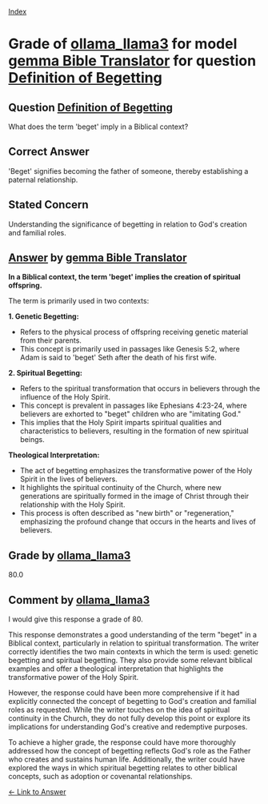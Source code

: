 
[Index](../../../../index.md)
# Grade of [ollama_llama3](../../../grading_models/ollama_llama3.md) for model [gemma Bible Translator](../../../answering_models/gemma_Bible_Translator.md) for question [Definition of Begetting](../../../questions/Definition_of_Begetting.md)

## Question [Definition of Begetting](../../../questions/Definition_of_Begetting.md)
What does the term 'beget' imply in a Biblical context?

## Correct Answer
'Beget' signifies becoming the father of someone, thereby establishing a paternal relationship.

## Stated Concern
Understanding the significance of begetting in relation to God's creation and familial roles.

## [Answer](../Definition_of_Begetting.md) by [gemma Bible Translator](../../../answering_models/gemma_Bible_Translator.md)
**In a Biblical context, the term 'beget' implies the creation of spiritual offspring.** 

The term is primarily used in two contexts:

**1. Genetic Begetting:**

* Refers to the physical process of offspring receiving genetic material from their parents. 
* This concept is primarily used in passages like Genesis 5:2, where Adam is said to 'beget' Seth after the death of his first wife.

**2. Spiritual Begetting:**

* Refers to the spiritual transformation that occurs in believers through the influence of the Holy Spirit.
* This concept is prevalent in passages like Ephesians 4:23-24, where believers are exhorted to "beget" children who are "imitating God."
* This implies that the Holy Spirit imparts spiritual qualities and characteristics to believers, resulting in the formation of new spiritual beings.

**Theological Interpretation:**

* The act of begetting emphasizes the transformative power of the Holy Spirit in the lives of believers.
* It highlights the spiritual continuity of the Church, where new generations are spiritually formed in the image of Christ through their relationship with the Holy Spirit.
* This process is often described as "new birth" or "regeneration," emphasizing the profound change that occurs in the hearts and lives of believers.

## Grade by [ollama_llama3](../../../grading_models/ollama_llama3.md)
80.0

## Comment by [ollama_llama3](../../../grading_models/ollama_llama3.md)
I would give this response a grade of 80.

This response demonstrates a good understanding of the term "beget" in a Biblical context, particularly in relation to spiritual transformation. The writer correctly identifies the two main contexts in which the term is used: genetic begetting and spiritual begetting. They also provide some relevant biblical examples and offer a theological interpretation that highlights the transformative power of the Holy Spirit.

However, the response could have been more comprehensive if it had explicitly connected the concept of begetting to God's creation and familial roles as requested. While the writer touches on the idea of spiritual continuity in the Church, they do not fully develop this point or explore its implications for understanding God's creative and redemptive purposes.

To achieve a higher grade, the response could have more thoroughly addressed how the concept of begetting reflects God's role as the Father who creates and sustains human life. Additionally, the writer could have explored the ways in which spiritual begetting relates to other biblical concepts, such as adoption or covenantal relationships.

[&lt;- Link to Answer](../Definition_of_Begetting.md)
